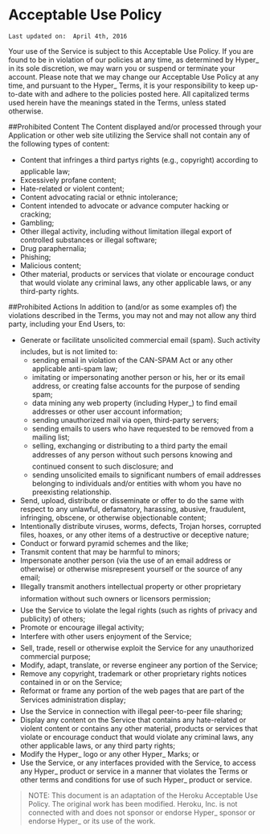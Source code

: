 # Acceptable Use Policy

`Last updated on:  April 4th, 2016`

Your use of the Service is subject to this Acceptable Use Policy. If you are found to be in violation of our policies at any time, as determined by Hyper\_ in its sole discretion, we may warn you or suspend or terminate your account. Please note that we may change our Acceptable Use Policy at any time, and pursuant to the Hyper\_ Terms, it is your responsibility to keep up-to-date with and adhere to the policies posted here. All capitalized terms used herein have the meanings stated in the Terms, unless stated otherwise.

##Prohibited Content
The Content displayed and/or processed through your Application or other web site utilizing the Service shall not contain any of the following types of content:
- Content that infringes a third partys rights (e.g., copyright) according to applicable law;
- Excessively profane content;
- Hate-related or violent content;
- Content advocating racial or ethnic intolerance;
- Content intended to advocate or advance computer hacking or cracking;
- Gambling;
- Other illegal activity, including without limitation illegal export of controlled substances or illegal software;
- Drug paraphernalia;
- Phishing;
- Malicious content;
- Other material, products or services that violate or encourage conduct that would violate any criminal laws, any other applicable laws, or any third-party rights.

##Prohibited Actions
In addition to (and/or as some examples of) the violations described in the Terms, you may not and may not allow any third party, including your End Users, to:
- Generate or facilitate unsolicited commercial email (spam). Such activity includes, but is not limited to:
	- sending email in violation of the CAN-SPAM Act or any other applicable anti-spam law;
	- imitating or impersonating another person or his, her or its email address, or creating false accounts for the purpose of sending spam;
	- data mining any web property (including Hyper\_) to find email addresses or other user account information;
	- sending unauthorized mail via open, third-party servers;
	- sending emails to users who have requested to be removed from a mailing list;
	- selling, exchanging or distributing to a third party the email addresses of any person without such persons knowing and continued consent to such disclosure; and
	- sending unsolicited emails to significant numbers of email addresses belonging to individuals and/or entities with whom you have no preexisting relationship.
- Send, upload, distribute or disseminate or offer to do the same with respect to any unlawful, defamatory, harassing, abusive, fraudulent, infringing, obscene, or otherwise objectionable content;
- Intentionally distribute viruses, worms, defects, Trojan horses, corrupted files, hoaxes, or any other items of a destructive or deceptive nature;
- Conduct or forward pyramid schemes and the like;
- Transmit content that may be harmful to minors;
- Impersonate another person (via the use of an email address or otherwise) or otherwise misrepresent yourself or the source of any email;
- Illegally transmit anothers intellectual property or other proprietary information without such owners or licensors permission;
- Use the Service to violate the legal rights (such as rights of privacy and publicity) of others;
- Promote or encourage illegal activity;
- Interfere with other users enjoyment of the Service;
- Sell, trade, resell or otherwise exploit the Service for any unauthorized commercial purpose;
- Modify, adapt, translate, or reverse engineer any portion of the Service;
- Remove any copyright, trademark or other proprietary rights notices contained in or on the Service;
- Reformat or frame any portion of the web pages that are part of the Services administration display;
- Use the Service in connection with illegal peer-to-peer file sharing;
- Display any content on the Service that contains any hate-related or violent content or contains any other material, products or services that violate or encourage conduct that would violate any criminal laws, any other applicable laws, or any third party rights;
- Modify the Hyper\_ logo or any other Hyper\_ Marks; or
- Use the Service, or any interfaces provided with the Service, to access any Hyper\_ product or service in a manner that violates the Terms or other terms and conditions for use of such Hyper\_ product or service.

> NOTE: This document is an adaptation of the Heroku Acceptable Use Policy. The original work has been modified. Heroku, Inc. is not connected with and does not sponsor or endorse Hyper\_ sponsor or endorse Hyper\_ or its use of the work.


